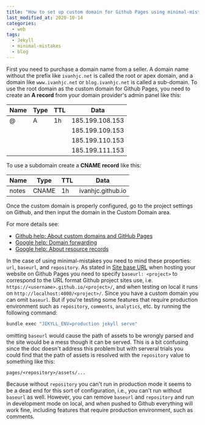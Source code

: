 ```yaml
---
title: "How to set up custom domain for Github Pages using minimal-mistakes"
last_modified_at: 2020-10-14
categories:
  - web
tags:
  - Jekyll
  - minimal-mistakes
  - blog
---
```


First you need to purchase a domain name from a seller. A domain name without the prefix like `ivanhjc.net` is called the root or apex domain, and a domain like `www.ivanhjc.net` or `blog.ivanhjc.net` is called a sub-domain. To use the root domain as the custom domain for Github Pages, you need to create an **A record** from your domain provider's admin panel like this:

| Name | Type | TTL | Data            |
| ---- | ---- | --- | --------------- |
| @    | A    | 1h  | 185.199.108.153 |
|      |      |     | 185.199.109.153 |
|      |      |     | 185.199.110.153 |
|      |      |     | 185.199.111.153 |

To use a subdomain create a **CNAME record** like this:

| Name  | Type  | TTL | Data              |
| ----- | ----- | --- | ----------------- |
| notes | CNAME | 1h  | ivanhjc.github.io |

Once the custom domain is properly configured, go to the project
settings on Github, and then input the domain in the Custom Domain area.

For more details see:

  - [Github help: About custom domains and GitHub
    Pages](https://docs.github.com/en/free-pro-team@latest/github/working-with-github-pages/about-custom-domains-and-github-pages)
  - [Google help: Domain
    forwarding](https://support.google.com/domains/answer/4522141)
  - [Google help: About resource
    records](https://support.google.com/domains/answer/3251147)

In the case of using minimal-mistakes you need to mind these properties:
`url`, `baseurl`, and `repository`. As stated in [Site base
URL](https://mmistakes.github.io/minimal-mistakes/docs/configuration/#site-base-url)
when hosting your website on Github Pages you need to specify `baseurl: <project>`
to correspond to the URL format Github project sites use, i.e.
`https://<username>.github.io/<project>/`, and when testing on local it runs
on `http://localhost:4000/<project>/`. Since you have a custom
domain you can omit `baseurl`. But if you're testing some features that
require production environment such as `repository`, `comments`,
`analytics`, etc. by running the following command:

``` bash
bundle exec "JEKYLL_ENV=production jekyll serve"
```

omitting `baseurl` would cause the path of assets to be wrongly parsed
and the site would be a mess though it can be served. This is a bit
confusing since the doc doesn't address this problem but with serveral
trials you could find that the path of assets is resolved with the
`repository` value to something like this:

```
pages/<repository>/assets/...
```

Because without `repository` you can't run in production mode it seems
to be a dead end for this sort of configuration, i.e., you can't run
without `baseurl` as well. However, you can remove `baseurl` and
`repository` and run in development mode on local, and when pushed to
Github everything will work fine, including features that require
production environment, such as comments.
